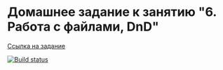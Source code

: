 # Домашнее задание к занятию "6. Работа с файлами, DnD"

[Ссылка на задание](https://github.com/netology-code/ahj-homeworks/tree/video/dnd)

[![Build status](https://ci.appveyor.com/api/projects/status/iyf5xfrogdc25xmq?svg=true)](https://ci.appveyor.com/project/arhandreu/js-dnd)